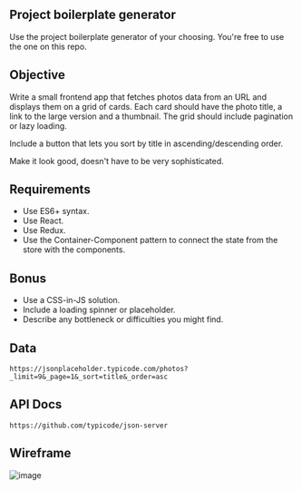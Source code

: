 ## Project boilerplate generator

Use the project boilerplate generator of your choosing. You're free to use the one on this repo.

## Objective

Write a small frontend app that fetches photos data from an URL and displays them on a grid of cards. Each card should have the photo title, a link to the large version and a thumbnail. The grid should include pagination or lazy loading.

Include a button that lets you sort by title in ascending/descending order.

Make it look good, doesn't have to be very sophisticated.

## Requirements

* Use ES6+ syntax.
* Use React.
* Use Redux.
* Use the Container-Component pattern to connect the state from the store with the components.

## Bonus

* Use a CSS-in-JS solution.
* Include a loading spinner or placeholder.
* Describe any bottleneck or difficulties you might find.

## Data

`https://jsonplaceholder.typicode.com/photos?_limit=9&_page=1&_sort=title&_order=asc`

## API Docs

`https://github.com/typicode/json-server`

## Wireframe

![image](https://raw.githubusercontent.com/Vizzuality/coding-challenge-examples/cards-grid/public/images/grid-wireframe.png)
